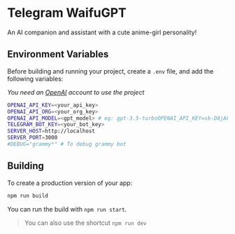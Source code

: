 # Telegram WaifuGPT

An AI companion and assistant with a cute anime-girl personality!

## Environment Variables

Before building and running your project, create a `.env` file, and add the following variables:

*You need an [OpenAI](https://platform.openai.com) account to use the project*

```sh
OPENAI_API_KEY=<your_api_key>
OPENAI_API_ORG=<your_org_key>
OPENAI_API_MODEL=<gpt_model> # eg: gpt-3.5-turboOPENAI_API_KEY=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
TELEGRAM_BOT_KEY=<your_bot_key>
SERVER_HOST=http://localhost
SERVER_PORT=3000
#DEBUG="grammy*" # To debug grammy bot
```

## Building

To create a production version of your app:

```bash
npm run build
```

You can run the build with `npm run start`.

> You can also use the shortcut `npm run dev`

<!-- FUTURE

## Docker

To run the project using Docker:

Build the docker image

```bash
docker build . -t telegram-waifu-gpt
```

Run the docker detached from your console with the flag `-d`

```bash
docker run -d -p 3000:3000 telegram-waifu-gpt 
```

> You can also add a name to the docker using `--name <my-container-name>` -->